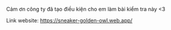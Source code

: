 Cảm ơn công ty đã tạo điều kiện cho em làm bài kiểm tra này <3 

Link website: https://sneaker-golden-owl.web.app/
